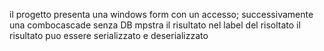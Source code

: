 il progetto presenta una windows form con un accesso;
successivamente una combocascade senza DB
mpstra il risultato nel label del risoltato
il risultato puo essere serializzato e deserializzato
